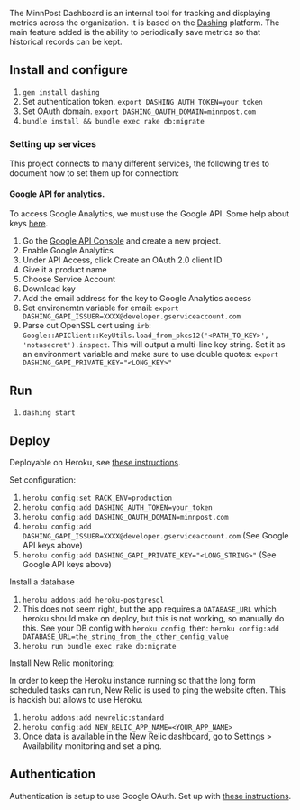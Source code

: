 The MinnPost Dashboard is an internal tool for tracking and displaying metrics across the organization.  It is based on the [Dashing](http://shopify.github.com/dashing) platform.  The main feature added is the ability to periodically save metrics so that historical records can be kept.

## Install and configure

1. `gem install dashing`
1. Set authentication token.  `export DASHING_AUTH_TOKEN=your_token`
1. Set OAuth domain.  `export DASHING_OAUTH_DOMAIN=minnpost.com`
1. `bundle install && bundle exec rake db:migrate`

### Setting up services

This project connects to many different services, the following tries to document how to set them up for connection:

#### Google API for analytics.

To access Google Analytics, we must use the Google API.  Some help about keys [here](http://ar.zu.my/how-to-store-private-key-files-in-heroku/).

1. Go the [Google API Console](https://code.google.com/apis/console/) and create a new project.
1. Enable Google Analytics
1. Under API Access, click Create an OAuth 2.0 client ID
1. Give it a product name
1. Choose Service Account
1. Download key
1. Add the email address for the key to Google Analytics access
1. Set environemtn variable for email: `export DASHING_GAPI_ISSUER=XXXX@developer.gserviceaccount.com`
1. Parse out OpenSSL cert using `irb`: `Google::APIClient::KeyUtils.load_from_pkcs12('<PATH_TO_KEY>', 'notasecret').inspect`.  This will output a multi-line key string.  Set it as an environment variable and make sure to use double quotes: `export DASHING_GAPI_PRIVATE_KEY="<LONG_KEY>"`

## Run

1. `dashing start`

## Deploy

Deployable on Heroku, see [these instructions](https://github.com/Shopify/dashing/wiki/How-to%3A-Deploy-to-Heroku).

Set configuration:

1. `heroku config:set RACK_ENV=production`
1. `heroku config:add DASHING_AUTH_TOKEN=your_token`
1. `heroku config:add DASHING_OAUTH_DOMAIN=minnpost.com`
1. `heroku config:add DASHING_GAPI_ISSUER=XXXX@developer.gserviceaccount.com` (See Google API keys above)
1. `heroku config:add DASHING_GAPI_PRIVATE_KEY="<LONG_STRING>"` (See Google API keys above)
    
Install a database

1. `heroku addons:add heroku-postgresql`
1. This does not seem right, but the app requires a `DATABASE_URL` which heroku should make on deploy, but this is not working, so manually do this.  See your DB config with `heroku config`, then: `heroku config:add DATABASE_URL=the_string_from_the_other_config_value`
1. `heroku run bundle exec rake db:migrate`

Install New Relic monitoring:

In order to keep the Heroku instance running so that the long form scheduled tasks can run, New Relic is used to ping the website often.  This is hackish but allows to use Heroku.

1. `heroku addons:add newrelic:standard`
1. `heroku config:add NEW_RELIC_APP_NAME=<YOUR_APP_NAME>`
1. Once data is available in the New Relic dashboard, go to Settings > Availability monitoring and set a ping.


## Authentication

Authentication is setup to use Google OAuth.  Set up with [these instructions](https://github.com/Shopify/dashing/wiki/How-to%3A-Add-authentication#authenticating-with-google-apps).